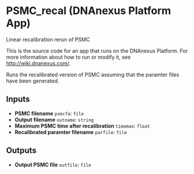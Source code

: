<!-- dx-header -->
# PSMC_recal (DNAnexus Platform App)

Linear recalibration rerun of PSMC

This is the source code for an app that runs on the DNAnexus Platform.
For more information about how to run or modify it, see
http://wiki.dnanexus.com/.
<!-- /dx-header -->

Runs the recalibrated version of PSMC assuming that the paramter files have been generated.

<!--
TODO: This app directory was automatically generated by dx-app-wizard;
please edit this Readme.md file to include essential documentation about
your app that would be helpful to users. (Also see the
Readme.developer.md.) Once you're done, you can remove these TODO
comments.

For more info, see http://wiki.dnanexus.com/Developer-Portal.
-->

<!--
TODO: Fill in additional info about how to use each input and output
below.
-->

## Inputs

* **PSMC filename** ``psmcfa``: ``file``
* **Output filename** ``outname``: ``string``
* **Maximum PSMC time after recalibration** ``timemax``: ``float``
* **Recalibrated paramter filename** ``parfile``: ``file``

## Outputs

* **Output PSMC file** ``outfile``: ``file``
